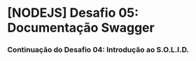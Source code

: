 # [NODEJS] Desafio 05: Documentação Swagger
### Continuação do Desafio 04: Introdução ao S.O.L.I.D.

